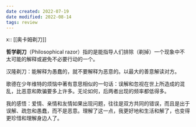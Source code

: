 ```yaml
---
date created: 2022-07-19
date modified: 2022-08-14
tags: review
---
```


x:: [[奥卡姆剃刀]]

**哲学剃刀**（Philosophical razor）指的是能指导人们排除（剃掉）一个现象中不太可能的解释或避免不必要行动的一个。

汉隆剃刀：能解释为愚蠢的，就不要解释为恶意的。以最大的善意解读对方。

歌德在少年维特的烦恼中著有意思相似的一句话：误解和忽视在世上所造成的混乱，比恶意和欺骗要多上许多。无论如何，后两者出现的频率都低得多。

我的感悟：爱情、亲情和友情如果出现问题，往往是双方共同的错误，而且是出于误解、疏忽和愚蠢，而不是恶意。理解了这一点，我更好地和生活和解了，也变得更珍惜和理解身边人了。
